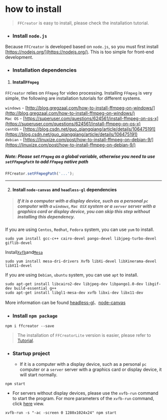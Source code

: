 # how to install

> `FFCreator` is easy to install, please check the installation tutorial.

- ### Install `node.js`

Because `FFCreator` is developed based on `node.js`, so you must first install [https://nodejs.org/](https://nodejs.org/).
This is too simple for front-end development.

- ### Installation dependencies

1. #### Install`FFmpeg`

`FFCreator` relies on `FFmpeg` for video processing. Installing `FFmpeg` is very simple, the following are installation tutorials for different systems.

`windows` - [http://blog.gregzaal.com/how-to-install-ffmpeg-on-windows/](http://blog.gregzaal.com/how-to-install-ffmpeg-on-windows/)  
`Mac OS` - [https://superuser.com/questions/624561/install-ffmpeg-on-os-x](https://superuser.com/questions/624561/install-ffmpeg-on-os-x)  
`centOS` - [https://blog.csdn.net/guo_qiangqiang/article/details/106475191](https://blog.csdn.net/guo_qiangqiang/article/details/106475191)  
`debian` - [https://linuxize.com/post/how-to-install-ffmpeg-on-debian-9/](https://linuxize.com/post/how-to-install-ffmpeg-on-debian-9/)

##### Note: Please set `FFmpeg` as a global variable, otherwise you need to use `setFFmpegPath` to add `FFmpeg` native path

```javascript
FFCreator.setFFmpegPath('...');
```

---

2. #### Install `node-canvas` and `headless-gl` dependencies

> ##### If it is a computer with a display device, such as a personal `pc` computer with a `windows`, `Mac OSX` system or a `server` server with a graphics card or display device, you can skip this step without installing this dependency.

If you are using `Centos`, `Redhat`, `Fedora` system, you can use `yum` to install.

```shell
sudo yum install gcc-c++ cairo-devel pango-devel libjpeg-turbo-devel giflib-devel
```

Install[`Xvfb`](https://linux.die.net/man/1/xvfb)and[`Mesa`](http://www.sztemple.cc/articles/linux%E4%B8%8B%E7%9A%84opengl-mesa%E5%92%8Cglx%E7%AE%80%E4%BB%8B)

```shell
sudo yum install mesa-dri-drivers Xvfb libXi-devel libXinerama-devel libX11-devel
```

If you are using `Debian`, `ubuntu` system, you can use `apt` to install.

```shell
sudo apt-get install libcairo2-dev libjpeg-dev libpango1.0-dev libgif-dev build-essential g++
sudo apt-get install libgl1-mesa-dev xvfb libxi-dev libx11-dev
```

More information can be found [headless-gl](https://github.com/stackgl/headless-gl)、[node-canvas](https://github.com/Automattic/node-canvas)

- ### Install `npm package`

```shell
npm i ffcreator --save
```

>  The installation of `FFCreatorLite` version is easier, please refer to [Tutorial](guide/lite.md).

- ### Startup project

  - If it is a computer with a display device, such as a personal `pc` computer or a `server` server with a graphics card or display device, it will start normally.
```shell
npm start
```
  - For servers without display devices, please use the `xvfb-run` command to start the program. For more parameters of the `xvfb-run` command, click [here](http://manpages.ubuntu.com/manpages/trusty/man1/xvfb-run.1.html) view.
```shell
xvfb-run -s "-ac -screen 0 1280x1024x24" npm start
```

